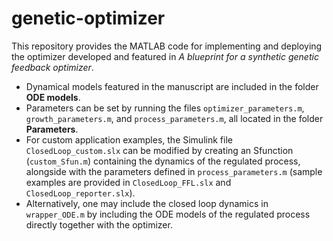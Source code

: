 # genetic-optimizer

This repository provides the MATLAB code for implementing and deploying the optimizer developed and featured in _A blueprint for a synthetic genetic feedback optimizer_. 
* Dynamical models featured in the manuscript are included in the folder **ODE models**. 
* Parameters can be set by running the files `optimizer_parameters.m`, `growth_parameters.m`, and `process_parameters.m`, all located in the folder **Parameters**. 
* For custom application examples, the Simulink file `ClosedLoop_custom.slx` can be modified by creating an Sfunction (`custom_Sfun.m`) containing the dynamics of the regulated process, alongside with the parameters defined in `process_parameters.m` (sample examples are provided in `ClosedLoop_FFL.slx` and `ClosedLoop_reporter.slx`). 
* Alternatively, one may include the closed loop dynamics in `wrapper_ODE.m` by including the ODE models of the regulated process directly together with the optimizer.

